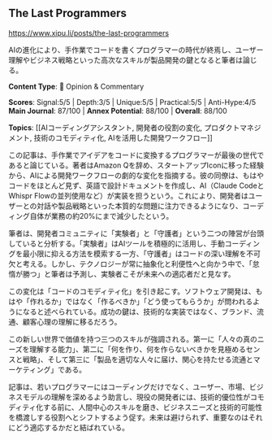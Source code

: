 ## The Last Programmers

https://www.xipu.li/posts/the-last-programmers

AIの進化により、手作業でコードを書くプログラマーの時代が終焉し、ユーザー理解やビジネス戦略といった高次なスキルが製品開発の鍵となると筆者は論じる。

**Content Type**: 💭 Opinion & Commentary

**Scores**: Signal:5/5 | Depth:3/5 | Unique:5/5 | Practical:5/5 | Anti-Hype:4/5
**Main Journal**: 87/100 | **Annex Potential**: 88/100 | **Overall**: 88/100

**Topics**: [[AIコーディングアシスタント, 開発者の役割の変化, プロダクトマネジメント, 技術のコモディティ化, AIを活用した開発ワークフロー]]

この記事は、手作業でアイデアをコードに変換するプログラマーが最後の世代であると論じている。著者はAmazon Qを辞め、スタートアップIconに移った経験から、AIによる開発ワークフローの劇的な変化を指摘する。彼の同僚は、もはやコードをほとんど見ず、英語で設計ドキュメントを作成し、AI（Claude CodeとWhispr Flowの並列使用など）が実装を担うという。これにより、開発者はユーザーとの対話や製品戦略といった本質的な問題に注力できるようになり、コーディング自体が業務の約20%にまで減少したという。

筆者は、開発者コミュニティに「実験者」と「守護者」という二つの陣営が台頭していると分析する。「実験者」はAIツールを積極的に活用し、手動コーディングを最小限に抑える方法を模索する一方、「守護者」はコードの深い理解を不可欠と考える。しかし、テクノロジーが常に抽象化と利便性へと向かう中で、「怠惰が勝つ」と筆者は予測し、実験者こそが未来への適応者だと見なす。

この変化は「コードのコモディティ化」を引き起こす。ソフトウェア開発は、もはや「作れるか」ではなく「作るべきか」「どう使ってもらうか」が問われるようになると述べられている。成功の鍵は、技術的な実装ではなく、ブランド、流通、顧客心理の理解に移るだろう。

この新しい世界で価値を持つ三つのスキルが強調される。第一に「人々の真のニーズを理解する能力」、第二に「何を作り、何を作らないべきかを見極めるセンスと戦略」、そして第三に「製品を適切な人々に届け、関心を持たせる流通とマーケティング」である。

記事は、若いプログラマーにはコーディングだけでなく、ユーザー、市場、ビジネスモデルの理解を深めるよう助言し、現役の開発者には、技術的優位性がコモディティ化する前に、人間中心のスキルを磨き、ビジネスニーズと技術的可能性を橋渡しする役割へとシフトするよう促す。未来は避けられず、重要なのはそれにどう適応するかだと結ばれている。